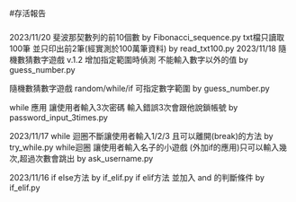 #存活報告

###
2023/11/20
斐波那契數列的前10個數 by Fibonacci_sequence.py
txt檔只讀取100筆 並只印出前2筆(經實測於100萬筆資料) by read_txt100.py
2023/11/18
隨機數猜數字遊戲 v.1.2 增加指定範圍時偵測 不能輸入數字以外的值 by guess_number.py

隨機數猜數字遊戲 random/while/if 可指定數字範圍 by guess_number.py

while 應用 讓使用者輸入3次密碼 輸入錯誤3次會跟他說鎖帳號 by password_input_3times.py

2023/11/17
while 迴圈不斷讓使用者輸入1/2/3 且可以離開(break)的方法 by try_while.py
while迴圈 讓使用者輸入名子的小遊戲 (外加if的應用)只可以輸入幾次,超過次數會跳出  by ask_username.py

2023/11/16
if else方法 by if_elif.py 
if elif方法 並加入 and 的判斷條件 by if_elif.py
###